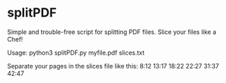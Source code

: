 # splitPDF
Simple and trouble-free script for splitting PDF files. Slice your files like a Chef!

Usage:
python3 splitPDF.py myfile.pdf slices.txt

Separate your pages in the slices file like this:
8:12
13:17
18:22
22:27
31:37
42:47
